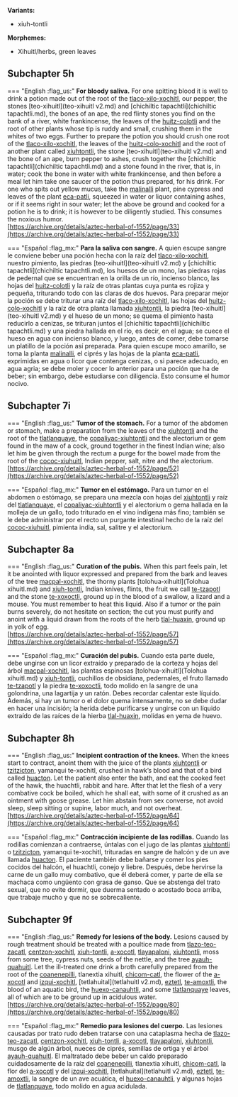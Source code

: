 **Variants:**

- xiuh-tontli


**Morphemes:**

- Xihuitl/herbs, green leaves


## Subchapter 5h  

=== "English :flag_us:"
    **For bloody saliva.** For one spitting blood it is well to drink a potion made out of the root of the [tlaco-xilo-xochitl](Tlaco-xilo-xochitl.md), our pepper, the stones [teo-xihuitl](teo-xihuitl v2.md) and [chichiltic tapachtli](chichiltic tapachtli.md), the bones of an ape, the red flinty stones you find on the bank of a river, white frankincense, the leaves of the [huitz-colotli](Huitz-colotli.md) and the root of other plants whose tip is ruddy and small, crushing them in the whites of two eggs. Further to prepare the potion you should crush one root of the [tlaco-xilo-xochitl](Tlaco-xilo-xochitl.md), the leaves of the [huitz-colo-xochitl](Huitz-colotli.md) and the root of another plant called [xiuhtontli](Xiuhtontli.md), the stone [teo-xihuitl](teo-xihuitl v2.md) and the bone of an ape, burn pepper to ashes, crush together the [chichiltic tapachtli](chichiltic tapachtli.md) and a stone found in the river, that is, in water; cook the bone in water with white frankincense, and then before a meal let him take one saucer of the potion thus prepared, for his drink. For one who spits out yellow mucus, take the [malinalli](Malinalli.md) plant, pine cypress and leaves of the plant [eca-patli](Eca-patli.md), squeezed in water or liquor containing ashes, or if it seems right in sour water; let the above be ground and cooked for a potion he is to drink; it is however to be diligently studied. This consumes the noxious humor.  
    [https://archive.org/details/aztec-herbal-of-1552/page/33](https://archive.org/details/aztec-herbal-of-1552/page/33)  


=== "Español :flag_mx:"
    **Para la saliva con sangre.** A quien escupe sangre le conviene beber una poción hecha con la raíz del [tlaco-xilo-xochitl](Tlaco-xilo-xochitl.md), nuestro pimiento, las piedras [teo-xihuitl](teo-xihuitl v2.md) y [chichiltic tapachtli](chichiltic tapachtli.md), los huesos de un mono, las piedras rojas de pedernal que se encuentran en la orilla de un río, incienso blanco, las hojas del [huitz-colotli](Huitz-colotli.md) y la raíz de otras plantas cuya punta es rojiza y pequeña, triturando todo con las claras de dos huevos. Para preparar mejor la poción se debe triturar una raíz del [tlaco-xilo-xochitl](Tlaco-xilo-xochitl.md), las hojas del [huitz-colo-xochitl](Huitz-colotli.md) y la raíz de otra planta llamada [xiuhtontli](Xiuhtontli.md), la piedra [teo-xihuitl](teo-xihuitl v2.md) y el hueso de un mono; se quema el pimiento hasta reducirlo a cenizas, se trituran juntos el [chichiltic tapachtli](chichiltic tapachtli.md) y una piedra hallada en el río, es decir, en el agua; se cuece el hueso en agua con incienso blanco, y luego, antes de comer, debe tomarse un platillo de la poción así preparada. Para quien escupe moco amarillo, se toma la planta [malinalli](Malinalli.md), el ciprés y las hojas de la planta [eca-patli](Eca-patli.md), exprimidas en agua o licor que contenga cenizas, o si parece adecuado, en agua agria; se debe moler y cocer lo anterior para una poción que ha de beber; sin embargo, debe estudiarse con diligencia. Esto consume el humor nocivo.  

## Subchapter 7i  

=== "English :flag_us:"
    **Tumor of the stomach.** For a tumor of the abdomen or stomach, make a preparation from the leaves of the [xiuhtontli](Xiuhtontli.md) and the root of the [tlatlanquaye](Tlatlanquaye.md), the [copaliyac-xiuhtontli](Copaliyac-xiuhtontli.md) and the alectorium or gem found in the maw of a cock, ground together in the finest Indian wine; also let him be given through the rectum a purge for the bowel made from the root of the [cococ-xiuhuitl](Cococ-xihuitl.md), Indian pepper, salt, nitre and the alectorium.  
    [https://archive.org/details/aztec-herbal-of-1552/page/52](https://archive.org/details/aztec-herbal-of-1552/page/52)  


=== "Español :flag_mx:"
    **Tumor en el estómago.** Para un tumor en el abdomen o estómago, se prepara una mezcla con hojas del [xiuhtontli](Xiuhtontli.md) y raíz del [tlatlanquaye](Tlatlanquaye.md), el [copaliyac-xiuhtontli](Copaliyac-xiuhtontli.md) y el alectorium o gema hallada en la molleja de un gallo, todo triturado en el vino indígena más fino; también se le debe administrar por el recto un purgante intestinal hecho de la raíz del [cococ-xiuhuitl](Cococ-xihuitl.md), pimienta india, sal, salitre y el alectorium.  

## Subchapter 8a  

=== "English :flag_us:"
    **Curation of the pubis.** When this part feels pain, let it be anointed with liquor expressed and prepared from the bark and leaves of the tree [macpal-xochitl](Macpal-xochitl.md), the thorny plants [tolohua-xihuitl](Tolohua xihuitl.md) and [xiuh-tontli](Xiuhtontli.md), Indian knives, flints, the fruit we call [te-tzapotl](Te-tzapotl.md) and the stone [te-xoxoctli](te-xoxoctli.md), ground up in the blood of a swallow, a lizard and a mouse. You must remember to heat this liquid. Also if a tumor or the pain burns severely, do not hesitate on section; the cut you must purify and anoint with a liquid drawn from the roots of the herb [tlal-huaxin](Tlal-huaxin.md), ground up in yolk of egg.  
    [https://archive.org/details/aztec-herbal-of-1552/page/57](https://archive.org/details/aztec-herbal-of-1552/page/57)  


=== "Español :flag_mx:"
    **Curación del pubis.** Cuando esta parte duele, debe ungirse con un licor extraído y preparado de la corteza y hojas del árbol [macpal-xochitl](Macpal-xochitl.md), las plantas espinosas [tolohua-xihuitl](Tolohua xihuitl.md) y [xiuh-tontli](Xiuhtontli.md), cuchillos de obsidiana, pedernales, el fruto llamado [te-tzapotl](Te-tzapotl.md) y la piedra [te-xoxoctli](te-xoxoctli.md), todo molido en la sangre de una golondrina, una lagartija y un ratón. Debes recordar calentar este líquido. Además, si hay un tumor o el dolor quema intensamente, no se debe dudar en hacer una incisión; la herida debe purificarse y ungirse con un líquido extraído de las raíces de la hierba [tlal-huaxin](Tlal-huaxin.md), molidas en yema de huevo.  

## Subchapter 8h  

=== "English :flag_us:"
    **Incipient contraction of the knees.** When the knees start to contract, anoint them with the juice of the plants [xiuhtontli](Xiuhtontli.md) or [tzitzicton](Tzitzicton.md), yamanqui te-xochitl, crushed in hawk’s blood and that of a bird called [huacton](huacton.md). Let the patient also enter the bath, and eat the cooked feet of the hawk, the huachtli, rabbit and hare. After that let the flesh of a very combative cock be boiled, which he shall eat, with some of it crushed as an ointment with goose grease. Let him abstain from sex converse, not avoid sleep, sleep sitting or supine, labor much, and not overheat.  
    [https://archive.org/details/aztec-herbal-of-1552/page/64](https://archive.org/details/aztec-herbal-of-1552/page/64)  


=== "Español :flag_mx:"
    **Contracción incipiente de las rodillas.** Cuando las rodillas comienzan a contraerse, úntalas con el jugo de las plantas [xiuhtontli](Xiuhtontli.md) o [tzitzicton](Tzitzicton.md), yamanqui te-xochitl, trituradas en sangre de halcón y de un ave llamada [huacton](huacton.md). El paciente también debe bañarse y comer los pies cocidos del halcón, el huachtli, conejo y liebre. Después, debe hervirse la carne de un gallo muy combativo, que él deberá comer, y parte de ella se machaca como ungüento con grasa de ganso. Que se abstenga del trato sexual, que no evite dormir, que duerma sentado o acostado boca arriba, que trabaje mucho y que no se sobrecaliente.  

## Subchapter 9f  

=== "English :flag_us:"
    **Remedy for lesions of the body.** Lesions caused by rough treatment should be treated with a poultice made from [tlazo-teo-zacatl](Tlazol-teo-zacatl.md), [centzon-xochitl](Centzon-xochitl.md), [xiuh-tontli](Xiuhtontli.md), [a-xocotl](A-xocotl.md), [tlayapaloni](Tla-yapaloni.md), [xiuhtontli](Xiuhtontli.md), moss from some tree, cypress nuts, seeds of the nettle, and the tree [ayauh-quahuitl](Ayauh-quahuitl.md). Let the ill-treated one drink a broth carefully prepared from the root of the [coanenepilli](Coanenepilli.md), tlanextia xihuitl, [chicom-catl](Chicom-acatl.md), the flower of the [a-xocotl](A-xocotl.md) and [izqui-xochitl](Izqui-xochitl.md), [tetlahuital](tetlahuitl v2.md), [eztetl](eztetl.md), [te-amoxtli](Te-amoxtli.md), the blood of an aquatic bird, the [huexo-canauhtli](huexo-canauhtli.md), and some [tlatlanquaye](Tlatlanquaye.md) leaves, all of which are to be ground up in acidulous water.  
    [https://archive.org/details/aztec-herbal-of-1552/page/80](https://archive.org/details/aztec-herbal-of-1552/page/80)  


=== "Español :flag_mx:"
    **Remedio para lesiones del cuerpo.** Las lesiones causadas por trato rudo deben tratarse con una cataplasma hecha de [tlazo-teo-zacatl](Tlazol-teo-zacatl.md), [centzon-xochitl](Centzon-xochitl.md), [xiuh-tontli](Xiuhtontli.md), [a-xocotl](A-xocotl.md), [tlayapaloni](Tla-yapaloni.md), [xiuhtontli](Xiuhtontli.md), musgo de algún árbol, nueces de ciprés, semillas de ortiga y el árbol [ayauh-quahuitl](Ayauh-quahuitl.md). El maltratado debe beber un caldo preparado cuidadosamente de la raíz del [coanenepilli](Coanenepilli.md), tlanextia xihuitl, [chicom-catl](Chicom-acatl.md), la flor del [a-xocotl](A-xocotl.md) y del [izqui-xochitl](Izqui-xochitl.md), [tetlahuital](tetlahuitl v2.md), [eztetl](eztetl.md), [te-amoxtli](Te-amoxtli.md), la sangre de un ave acuática, el [huexo-canauhtli](huexo-canauhtli.md), y algunas hojas de [tlatlanquaye](Tlatlanquaye.md), todo molido en agua acidulada.  

